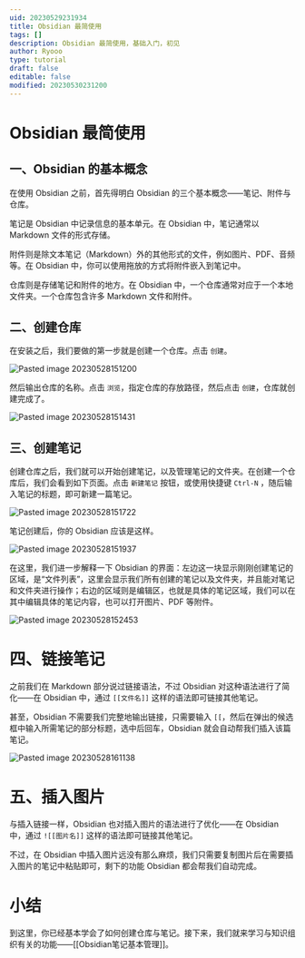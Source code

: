 ```yaml
---
uid: 20230529231934
title: Obsidian 最简使用
tags: []
description: Obsidian 最简使用，基础入门，初见
author: Ryooo
type: tutorial
draft: false
editable: false
modified: 20230530231200
---
```


# Obsidian 最简使用

## 一、Obsidian 的基本概念

在使用 Obsidian 之前，首先得明白 Obsidian 的三个基本概念——笔记、附件与仓库。

笔记是 Obsidian 中记录信息的基本单元。在 Obsidian 中，笔记通常以 Markdown 文件的形式存储。

附件则是除文本笔记（Markdown）外的其他形式的文件，例如图片、PDF、音频等。在 Obsidian 中，你可以使用拖放的方式将附件嵌入到笔记中。

仓库则是存储笔记和附件的地方。在 Obsidian 中，一个仓库通常对应于一个本地文件夹。一个仓库包含许多 Markdown 文件和附件。

## 二、创建仓库

在安装之后，我们要做的第一步就是创建一个仓库。点击 `创建`。

![Pasted image 20230528151200](https://cdn.pkmer.cn/images/Pasted%20image%2020230528151200.png!pkmer)

然后输出仓库的名称。点击 `浏览`，指定仓库的存放路径，然后点击 `创建`，仓库就创建完成了。

![Pasted image 20230528151431](https://cdn.pkmer.cn/images/Pasted%20image%2020230528151431.png!pkmer)

## 三、创建笔记

创建仓库之后，我们就可以开始创建笔记，以及管理笔记的文件夹。在创建一个仓库后，我们会看到如下页面。点击 `新建笔记` 按钮，或使用快捷键 `Ctrl-N` ，随后输入笔记的标题，即可新建一篇笔记。

![Pasted image 20230528151722](https://cdn.pkmer.cn/images/Pasted%20image%2020230528151722.png!pkmer)

笔记创建后，你的 Obsidian 应该是这样。

![Pasted image 20230528151937](https://cdn.pkmer.cn/images/Pasted%20image%2020230528151937.png!pkmer)

在这里，我们进一步解释一下 Obsidian 的界面：左边这一块显示刚刚创建笔记的区域，是“文件列表”，这里会显示我们所有创建的笔记以及文件夹，并且能对笔记和文件夹进行操作；右边的区域则是编辑区，也就是具体的笔记区域，我们可以在其中编辑具体的笔记内容，也可以打开图片、PDF 等附件。

![Pasted image 20230528152453](https://cdn.pkmer.cn/images/Pasted%20image%2020230528152453.png!pkmer)

# 四、链接笔记

之前我们在 Markdown 部分说过链接语法，不过 Obsidian 对这种语法进行了简化——在 Obsidian 中，通过 `[[文件名]]` 这样的语法即可链接其他笔记。

甚至，Obsidian 不需要我们完整地输出链接，只需要输入 `[[`，然后在弹出的候选框中输入所需笔记的部分标题，选中后回车，Obsidian 就会自动帮我们插入该篇笔记。

![Pasted image 20230528161138](https://cdn.pkmer.cn/images/Pasted%20image%2020230528161138.png!pkmer)

# 五、插入图片

与插入链接一样，Obsidian 也对插入图片的语法进行了优化——在 Obsidian 中，通过 `![[图片名]]` 这样的语法即可链接其他笔记。

不过，在 Obsidian 中插入图片远没有那么麻烦，我们只需要复制图片后在需要插入图片的笔记中粘贴即可，剩下的功能 Obsidian 都会帮我们自动完成。

# 小结

到这里，你已经基本学会了如何创建仓库与笔记。接下来，我们就来学习与知识组织有关的功能——[[Obsidian笔记基本管理]]。
